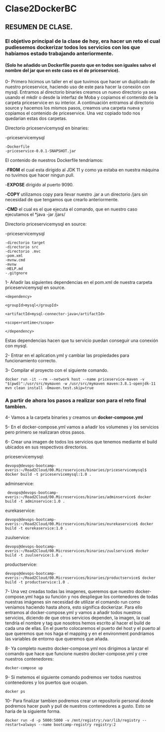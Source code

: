 # Clase2DockerBC

## RESUMEN DE CLASE.


### El objetivo principal de la clase de hoy, era hacer un reto el cual pudiesemos dockerizar todos los servicios con los que habíamos estado trabajando anteriormente.
#### (Solo he añadido un Dockerfile puesto que en todos son iguales salvo el nombre del jar que en este caso es el de priceservice).
0- Primero hicimos un taller en el que tuvimos que hacer un duplicado de nuestro priceservice, haciendo uso de este para hacer la conexión con mysql.
  Entramos al directorio binaries creamos un nuevo directorio ya sea usando el mkdir o desde la interfaz de Moba y copiamos el contenido de la carpeta priceservice en
  su interior. A continuación entramos al directorio source y hacemos los mismos pasos, creamos una carpeta nueva y copiamos el contenido de priceservice.
  Una vez copiado todo nos quedarian estas dos carpetas.
  
  
  Directorio priceservicemysql en binaries:
  
  
  -priceservicemysql


    -Dockerfile
    -priceservice-0.0.1-SNAPSHOT.jar
    
    
   El contenido de nuestros Dockerfile tendríamos:
   
   
   -**FROM** el cual esta dirigido al JDK 11 y como ya estaba en nuestra máquina no tuvimos que hacer ningun pull.
   
   -**EXPOSE** dirigido al puerto 9090.
   
   -**COPY** utilizamos copy para llevar nuestro .jar a un directorio /jars sin necesidad de que tengamos que crearlo anteriormente.
   
   -**CMD** el cual es el que ejecuta el comando, que en nuestro caso ejecutamos el *java -jar /jars/<archivo jar>
   
 Directorio priceservicemysql en source:
 
 
 -priceservicemysql
 
 
    -directorio target
    -directorio src
    -directorio .mvc
    -pom.xml
    -mvnw.cmd
    -mvnw
    -HELP.md
    -.gitgnore


1- Añadir las siguientes dependencias en el pom.xml de nuestra carpeta priceservicemysql en source.
 
 
  `<dependency>`
  
  `<groupId>mysql</groupId>`
  
  `<artifactId>mysql-connector-java</artifactId>`
  
  `<scope>runtime</scope>`
  
  `</dependency>`
  
  Estas dependencias hacen que tu servicio puedan conseguir una conexión con mysql.
  
  
 2- Entrar en el aplication.yml y cambiar las propiedades para funcionamiento correcto.
 
 3- Compilar el proyecto con el siguiente comando.
 
    docker run -it --rm --network host --name priceservice-maven -v "$(pwd)":/usr/src/mymaven -w /usr/src/mymaven maven:3.8.1-openjdk-11 mvn clean install -Dmaven.test.skip=true
 
 ### A partir de ahora los pasos a realizar son para el reto final tambien.
 
 4- Vamos a la carpeta binaries y creamos un **docker-compose.yml**
 
 5- En el docker-compose.yml vamos a añadir los volumenes y los servicios pero primero se realizaran otros pasos.
 
 6- Crear una imagen de todos los servicios que tenemos mediante el build ubicados en sus respectivos directorios.
 
 priceservicemysql: 
 
 
    devops@devops-bootcamp-everis:~/Road2Cloud/00.Microservices/binaries/priceservicemysql$  docker build -t priceservicemysql:1.0 .

 adminservice:
 
 
     devops@devops-bootcamp-everis:~/Road2Cloud/00.Microservices/binaries/adminservice$ docker build -t adminservice:1.0 .

 eurekaservice:
 
 
    devops@devops-bootcamp-everis:~/Road2Cloud/00.Microservices/binaries/eurekaservice$ docker build -t eurekaservice:1.0 .

 zuulservice:
 
 
    devops@devops-bootcamp-everis:~/Road2Cloud/00.Microservices/binaries/zuulservice$ docker build -t zuulservice:1.0 .

 productservice:
 
 
    devops@devops-bootcamp-everis:~/Road2Cloud/00.Microservices/binaries/productservice$ docker build -t productservice:1.0 .
    
    
 7- Una vez creadas todas las imagenes, queremos que nuestro docker-compose.yml haga su función y nos despliegue los contenedores de todas nuestras imágenes sin necesidad
 de utilizar el comando run como veníamos haciendo hasta ahora, esto significa dockerizar.
 Para ello entramos al docker-compose.yml y vamos a añadir todos nuestros servicios, diciendo de que otros servicios dependen, la imagen, la cual tendría el nombre y tag     que nosotros hemos escrito al hacer el build de cada una de ellas. En el puerto colocaremos el puerto del host y el puerto al que queremos que nos haga el mapping y en el     environment pondríamos las variables de entorno que queremos que añada.

8- Ya completo nuestro docker-compose.yml nos dirigimos a lanzar el comando que hace que funcione nuestro docker-compose.yml y cree nuestros contenedores:


    docker-compose up
    
9- Si metemos el siguiente comando podremos ver todos nuestros contenedores y los puertos que ocupan.


    docker ps
    
10- Para finalizar tambien podremos crear un repositorio personal donde podremos hacer push y pull de nuestros contenedores a gusto. Esto se haría de la siguiente forma.


    docker run -d -p 5000:5000 -v /mnt/registry:/var/lib/registry --restart=always --name bootcamp-registry registry:2


